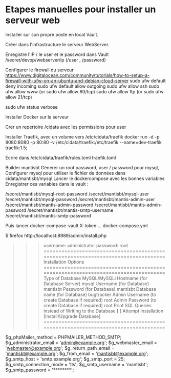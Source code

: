 # Etapes manuelles pour installer un serveur web

Installer sur son propre poste en local Vault.

Créer dans l'infrastructure le serveur WebServer.

Enregistre l'IP / le user et le password dans Vault /secret/devop/webserver/ip (/user , /password)

Configurer le firewall du serveur
https://www.digitalocean.com/community/tutorials/how-to-setup-a-firewall-with-ufw-on-an-ubuntu-and-debian-cloud-server
sudo ufw default deny incoming
sudo ufw default allow outgoing
sudo ufw allow ssh
sudo ufw allow www 
(or sudo ufw allow 80/tcp)
sudo ufw allow ftp 
(or sudo ufw allow 21/tcp)

sudo ufw status verbose


Installer Docker sur le serveur

Crer un repertoire /cidata avec les permissions pour user

Installer Traefik, avec un volume vers /etc/cidata/traefik
docker run -d -p 8080:8080 -p 80:80 -v /etc/cidata/traefik:/etc/traefik --name=dev-traefik traefik:1.5;

Ecrire dans /etc/cidata/traefik/rules.toml traefik.toml

Builder mantisbt
Génerer un root password, user / password pour mysql,
Configurer mysql pour utiliser le fichier de données dans cidata/mantisbt/mysql
Lancer le dockercompose avec les bonnes variables
Enregistrer ces variables dans le vault :

/secret/mantisbt/mysql-root-password
/secret/mantisbt/mysql-user
/secret/mantisbt/mysql-password
/secret/mantisbt/mantis-admin-user
/secret/mantisbt/mantis-admin-password
/secret/mantisbt/mantis-admin-password
/secret/mantisbt/mantis-smtp-username
/secret/mantisbt/mantis-smtp-password

Puis lancer docker-compose-vault X-token:... docker-compose.yml

$ firefox http://localhost:8989/admin/install.php
>>> username: administrator
>>> password: root
==================================================================================
Installation Options
==================================================================================
Type of Database                                        MySQL/MySQLi
Hostname (for Database Server)                          mysql
Username (for Database)                                 mantisbt
Password (for Database)                                 mantisbt
Database name (for Database)                            bugtracker
Admin Username (to create Database if required)         root
Admin Password (to create Database if required)         root
Print SQL Queries instead of Writing to the Database    [ ]
Attempt Installation                                    [Install/Upgrade Database]
==================================================================================

$g_phpMailer_method = PHPMAILER_METHOD_SMTP;
$g_administrator_email = 'admin@example.org';
$g_webmaster_email = 'webmaster@example.org';
$g_return_path_email = 'mantisbt@example.org';
$g_from_email = 'mantisbt@example.org';
$g_smtp_host = 'smtp.example.org';
$g_smtp_port = 25;
$g_smtp_connection_mode = 'tls';
$g_smtp_username = 'mantisbt';
$g_smtp_password = '********';
